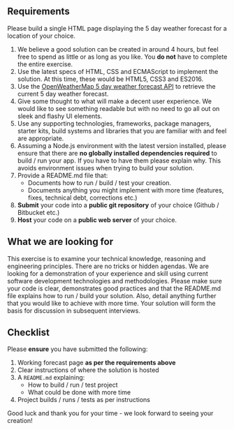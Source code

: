 ## Requirements

Please build a single HTML page displaying the 5 day weather forecast for a location of your choice.

1. We believe a good solution can be created in around 4 hours, but feel free to spend as little or as long as you like. You **do not** have to complete the entire exercise.
2. Use the latest specs of HTML, CSS and ECMAScript to implement the solution. At this time, these would be HTML5, CSS3 and ES2016.
3. Use the [OpenWeatherMap 5 day weather forecast API](http://openweathermap.org/forecast5) to retrieve the current 5 day weather forecast.
4. Give some thought to what will make a decent user experience. We would like to see something readable but with no need to go all out on sleek and flashy UI elements.
5. Use any supporting technologies, frameworks, package managers, starter kits, build systems and libraries that you are familiar with and feel are appropriate.
6. Assuming a Node.js environment with the latest version installed, please ensure that there are **no globally installed dependencies required** to build / run your app. If you have to have them please explain why. This avoids environment issues when trying to build your solution.
7. Provide a README.md file that:
   - Documents how to run / build / test your creation.
   - Documents anything you might implement with more time (features, fixes, technical debt, corrections etc.)
8. **Submit** your code into a **public git repository** of your choice (Github / Bitbucket etc.)
9. **Host** your code on a **public web server** of your choice.

## What we are looking for

This exercise is to examine your technical knowledge, reasoning and engineering principles. There are no tricks or hidden agendas. We are looking for a demonstration of your experience and skill using current software development technologies and methodologies. Please make sure your code is clear, demonstrates good practices and that the README.md file explains how to run / build your solution. Also, detail anything further that you would like to achieve with more time. Your solution will form the basis for discussion in subsequent interviews.

## Checklist

Please **ensure** you have submitted the following:

1. Working forecast page **as per the requirements above**
2. Clear instructions of where the solution is hosted
3. A `README.md` explaining:
   - How to build / run / test project
   - What could be done with more time
4. Project builds / runs / tests as per instructions

Good luck and thank you for your time - we look forward to seeing your creation!
